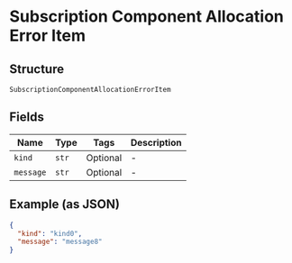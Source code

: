 
# Subscription Component Allocation Error Item

## Structure

`SubscriptionComponentAllocationErrorItem`

## Fields

| Name | Type | Tags | Description |
|  --- | --- | --- | --- |
| `kind` | `str` | Optional | - |
| `message` | `str` | Optional | - |

## Example (as JSON)

```json
{
  "kind": "kind0",
  "message": "message8"
}
```

